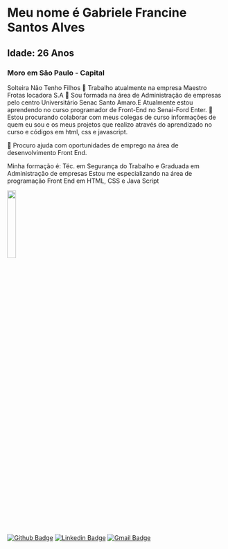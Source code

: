 
# Meu nome é Gabriele Francine Santos Alves
## Idade: 26 Anos
### Moro em São Paulo - Capital
Solteira
Não Tenho Filhos 
🔭 Trabalho atualmente na empresa Maestro Frotas locadora S.A 
🌱 Sou formada na área de Administração de empresas pelo centro Universitário Senac Santo Amaro.E Atualmente estou aprendendo no curso programador de Front-End no Senai-Ford Enter.
👯 Estou procurando colaborar com meus colegas de curso informações de quem eu sou e os meus projetos que realizo através do aprendizado no curso e códigos em html, css e javascript.

🤔 Procuro ajuda com oportunidades de emprego na área de desenvolvimento Front End.


Minha formação é: Téc. em Segurança do Trabalho e Graduada em Administração de empresas 
Estou me especializando na área de programação Front End em HTML, CSS e Java Script


<img src="https://pps.whatsapp.net/v/t61.24694-24/315780251_500515648734624_314079439919280424_n.jpg?ccb=11-4&oh=01_AdTkSkwo_CWKUzGUhOBaisRzIREPLAjXf6mwCBvB3sPE3w&oe=641A0D5C" width="20%">

[![Github Badge](https://img.shields.io/badge/-Github-000?style=square&logo=Github&logoColor=white&link=https://github.com/gabi45)](https://github.com/gabi45)
[![Linkedin Badge](https://img.shields.io/badge/-Linkedin-blue?style=square&logo=Linkedin&logoColor=white&link=http://linkedin.com/in/gabriele-francine-226855141)](http://linkedin.com/in/gabriele-francine-226855141)
[![Gmail Badge](https://img.shields.io/badge/-Gmail-red?style=square&logo=Gmail&logoColor=white&link=mailto:gabrielesjefrancine@gmail.com)](mailto:gabrielesjefrancine@gmail.com)
    
     
